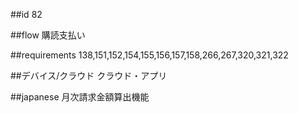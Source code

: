 ##id
82

##flow
購読支払い

##requirements
138,151,152,154,155,156,157,158,266,267,320,321,322

##デバイス/クラウド
クラウド・アプリ

##japanese
月次請求金額算出機能

